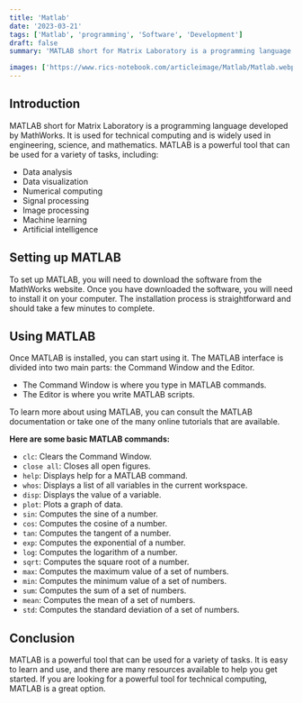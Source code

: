 ```yaml
---
title: 'Matlab'
date: '2023-03-21'
tags: ['Matlab', 'programming', 'Software', 'Development']
draft: false
summary: 'MATLAB short for Matrix Laboratory is a programming language developed by MathWorks. It is used for technical computing and is widely used in engineering, science, and mathematics.'

images: ['https://www.rics-notebook.com/articleimage/Matlab/Matlab.webp']
---
```


## **Introduction**

MATLAB short for Matrix Laboratory is a programming language developed by
MathWorks. It is used for technical computing and is widely used in engineering,
science, and mathematics. MATLAB is a powerful tool that can be used for a
variety of tasks, including:

- Data analysis
- Data visualization
- Numerical computing
- Signal processing
- Image processing
- Machine learning
- Artificial intelligence

## **Setting up MATLAB**

To set up MATLAB, you will need to download the software from the MathWorks
website. Once you have downloaded the software, you will need to install it on
your computer. The installation process is straightforward and should take a few
minutes to complete.

## **Using MATLAB**

Once MATLAB is installed, you can start using it. The MATLAB interface is
divided into two main parts: the Command Window and the Editor.

- The Command Window is where you type in MATLAB commands.
- The Editor is where you write MATLAB scripts.

To learn more about using MATLAB, you can consult the MATLAB documentation or
take one of the many online tutorials that are available.

**Here are some basic MATLAB commands:**

- `clc`: Clears the Command Window.
- `close all`: Closes all open figures.
- `help`: Displays help for a MATLAB command.
- `whos`: Displays a list of all variables in the current workspace.
- `disp`: Displays the value of a variable.
- `plot`: Plots a graph of data.
- `sin`: Computes the sine of a number.
- `cos`: Computes the cosine of a number.
- `tan`: Computes the tangent of a number.
- `exp`: Computes the exponential of a number.
- `log`: Computes the logarithm of a number.
- `sqrt`: Computes the square root of a number.
- `max`: Computes the maximum value of a set of numbers.
- `min`: Computes the minimum value of a set of numbers.
- `sum`: Computes the sum of a set of numbers.
- `mean`: Computes the mean of a set of numbers.
- `std`: Computes the standard deviation of a set of numbers.

## **Conclusion**

MATLAB is a powerful tool that can be used for a variety of tasks. It is easy to
learn and use, and there are many resources available to help you get started.
If you are looking for a powerful tool for technical computing, MATLAB is a
great option.
